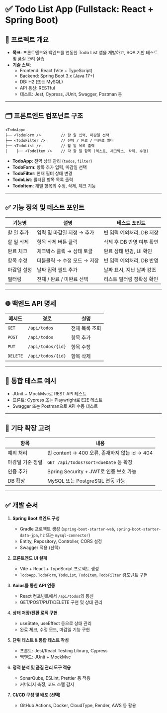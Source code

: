 # ✅ Todo List App (Fullstack: React + Spring Boot)

## 📌 프로젝트 개요

- **목표**: 프론트엔드와 백엔드를 연동한 Todo List 앱을 개발하고, SQA 기반 테스트 및 품질 관리 실습
- **기술 스택**:
  - Frontend: React (Vite + TypeScript)
  - Backend: Spring Boot 3.x (Java 17+)
  - DB: H2 (또는 MySQL)
  - API 통신: RESTful
  - 테스트: Jest, Cypress, JUnit, Swagger, Postman 등

---

## 🗂️ 프론트엔드 컴포넌트 구조

```
<TodoApp>
├── <TodoForm />         // 할 일 입력, 마감일 선택
├── <TodoFilter />       // 전체 / 완료 / 미완료 필터
├── <TodoList />         // 할 일 목록 출력
│    ├── <TodoItem />    // 각 할 일 항목 (텍스트, 체크박스, 삭제, 수정)
```

- **TodoApp**: 전역 상태 관리 (`todos`, `filter`)
- **TodoForm**: 항목 추가 입력, 마감일 선택
- **TodoFilter**: 현재 필터 상태 변경
- **TodoList**: 필터된 항목 목록 출력
- **TodoItem**: 개별 항목의 수정, 삭제, 체크 기능

---

## ✅ 기능 정의 및 테스트 포인트

| 기능명 | 설명 | 테스트 포인트 |
|--------|------|----------------|
| 할 일 추가 | 입력 및 마감일 지정 → 추가 | 빈 입력 예외처리, DB 저장 |
| 할 일 삭제 | 항목 삭제 버튼 클릭 | 삭제 후 DB 반영 여부 확인 |
| 완료 체크 | 체크박스 클릭 → 상태 토글 | 완료 상태 변경, UI 확인 |
| 항목 수정 | 더블클릭 → 수정 모드 → 저장 | 빈 입력 예외처리, DB 반영 |
| 마감일 설정 | 날짜 입력 필드 추가 | 날짜 표시, 지난 날짜 강조 |
| 필터링 | 전체 / 완료 / 미완료 선택 | 리스트 필터링 정확성 확인 |

---

## 🌐 백엔드 API 명세

| 메서드 | 경로 | 설명 |
|--------|------|------|
| `GET` | `/api/todos` | 전체 목록 조회 |
| `POST` | `/api/todos` | 항목 추가 |
| `PUT` | `/api/todos/{id}` | 항목 수정 |
| `DELETE` | `/api/todos/{id}` | 항목 삭제 |

---

## 🧪 통합 테스트 예시

- JUnit + MockMvc로 REST API 테스트
- 프론트: Cypress 또는 Playwright로 E2E 테스트
- Swagger 또는 Postman으로 API 수동 테스트

---

## 🧩 기타 확장 고려

| 항목 | 내용 |
|------|------|
| 예외 처리 | 빈 content → 400 오류, 존재하지 않는 id → 404 |
| 마감일 기준 정렬 | `GET /api/todos?sort=dueDate` 등 확장 |
| 인증 추가 | Spring Security + JWT로 인증 보호 가능 |
| DB 확장 | MySQL 또는 PostgreSQL 연동 가능 |

---

## ✅ 개발 순서

1. **Spring Boot 백엔드 구성**
   - Gradle 프로젝트 생성 (`spring-boot-starter-web`, `spring-boot-starter-data-jpa`, `h2` 또는 `mysql-connector`)
   - Entity, Repository, Controller, CORS 설정
   - Swagger 적용 (선택)

2. **프론트엔드 UI 설계**
   - Vite + React + TypeScript 프로젝트 생성
   - `TodoApp`, `TodoForm`, `TodoList`, `TodoItem`, `TodoFilter` 컴포넌트 구현

3. **Axios를 통한 API 연동**
   - React 컴포넌트에서 `/api/todos`와 통신
   - GET/POST/PUT/DELETE 구현 및 상태 관리

4. **상태 저장/전환 로직 구현**
   - useState, useEffect 등으로 상태 관리
   - 완료 체크, 수정 모드, 마감일 기능 구현

5. **단위 테스트 & 통합 테스트 작성**
   - 프론트: Jest/React Testing Library, Cypress
   - 백엔드: JUnit + MockMvc

6. **정적 분석 및 품질 관리 도구 적용**
   - SonarQube, ESLint, Prettier 등 적용
   - 커버리지 측정, 코드 스멜 감지

7. **CI/CD 구성 및 배포 (선택)**
   - GitHub Actions, Docker, CloudType, Render, AWS 등 활용
